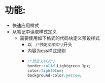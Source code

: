 # 功能:

- 快速应用样式
- 从笔记中读取样式定义
  - 需要使用如下格式的代码块定义预设样式
    - 以 ` /*预定义样式*/`开头
    - 内容为css样式规则
    - ```css
      /*预定义样式*/
      border:solid Lightgreen 1px;
      color:lightblue;
      background-color:yellow;
      ```


